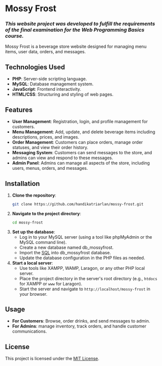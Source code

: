 # Mossy Frost
### *This website project was developed to fulfill the requirements of the final examination for the Web Programming Basics course.* ###
Mossy Frost is a beverage store website designed for managing menu items, user data, orders, and messages. 

## Technologies Used
- **PHP**: Server-side scripting language.
- **MySQL**: Database management system.
- **JavaScript**: Frontend interactivity.
- **HTML/CSS**: Structuring and styling of web pages.

## Features
- **User Management**: Registration, login, and profile management for customers.
- **Menu Management**: Add, update, and delete beverage items including descriptions, prices, and images.
- **Order Management**: Customers can place orders, manage order statuses, and view their order history.
- **Messaging System**: Customers can send messages to the store, and admins can view and respond to these messages.
- **Admin Panel**: Admins can manage all aspects of the store, including users, menus, orders, and messages.

## Installation
1. **Clone the repository**:
   ```bash
   git clone https://github.com/handikatriarlan/mossy-frost.git
2. **Navigate to the project directory**:
   ```bash
   cd mossy-frost
3. **Set up the database**:
     - Log in to your MySQL server (using a tool like phpMyAdmin or the MySQL command line).
     - Create a new database named db_mossyfrost.
     - Import the [SQL](db_mossyfrost.sql) into db_mossyfrost database.
     - Update the database configuration in the PHP files as needed.
4. **Start a local server**:
   - Use tools like XAMPP, WAMP, Laragon, or any other PHP local server.
   - Place the project directory in the server's root directory (e.g., `htdocs` for XAMPP or `www` for Laragon).
   - Start the server and navigate to `http://localhost/mossy-frost` in your browser.

## Usage
   - **For Customers**: Browse, order drinks, and send messages to admin.
   - **For Admins**: manage inventory, track orders, and handle customer communications.

## License
This project is licensed under the [MIT License](LICENSE).
